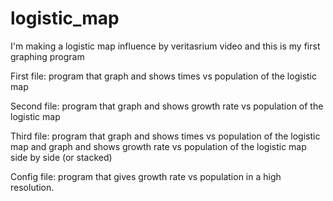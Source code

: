 # logistic_map

I'm making a logistic map influence by veritasrium video
and this is my first graphing program

First file: program that graph and shows times vs population of the logistic map

Second file: program that graph and shows growth rate vs population of the logistic map

Third file: program that graph and shows times vs population of the logistic map and graph and shows growth rate vs population of the logistic map side by side (or stacked)

Config file: program that gives growth rate vs population in a high resolution.